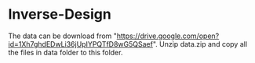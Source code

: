 # Inverse-Design

The data can be download from "https://drive.google.com/open?id=1Xh7ghdEDwLi36jUpIYPQTfD8wG5QSaef".
Unzip data.zip and copy all the files in data folder to this folder.
